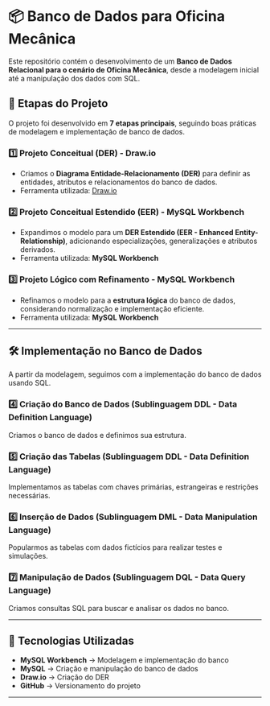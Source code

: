 # 📦 Banco de Dados para Oficina Mecânica

Este repositório contém o desenvolvimento de um **Banco de Dados Relacional para o cenário de Oficina Mecânica**, desde a modelagem inicial até a manipulação dos dados com SQL.  

## 📌 Etapas do Projeto  

O projeto foi desenvolvido em **7 etapas principais**, seguindo boas práticas de modelagem e implementação de banco de dados.  

### **1️⃣ Projeto Conceitual (DER) - Draw.io**  
- Criamos o **Diagrama Entidade-Relacionamento (DER)** para definir as entidades, atributos e relacionamentos do banco de dados.  
- Ferramenta utilizada: [Draw.io](https://www.draw.io/)  

### **2️⃣ Projeto Conceitual Estendido (EER) - MySQL Workbench**  
- Expandimos o modelo para um **DER Estendido (EER - Enhanced Entity-Relationship)**, adicionando especializações, generalizações e atributos derivados.  
- Ferramenta utilizada: **MySQL Workbench**  

### **3️⃣ Projeto Lógico com Refinamento - MySQL Workbench**  
- Refinamos o modelo para a **estrutura lógica** do banco de dados, considerando normalização e implementação eficiente.  
- Ferramenta utilizada: **MySQL Workbench**  

---

## 🛠 Implementação no Banco de Dados  

A partir da modelagem, seguimos com a implementação do banco de dados usando SQL.  

### **4️⃣ Criação do Banco de Dados (Sublinguagem DDL - Data Definition Language)**  
Criamos o banco de dados e definimos sua estrutura.  

### **5️⃣ Criação das Tabelas (Sublinguagem DDL - Data Definition Language)**  
Implementamos as tabelas com chaves primárias, estrangeiras e restrições necessárias.  

### **6️⃣ Inserção de Dados (Sublinguagem DML - Data Manipulation Language)**  
Popularmos as tabelas com dados fictícios para realizar testes e simulações.  

### **7️⃣ Manipulação de Dados (Sublinguagem DQL - Data Query Language)**  
Criamos consultas SQL para buscar e analisar os dados no banco.  

---

## 🚀 Tecnologias Utilizadas  
- **MySQL Workbench** → Modelagem e implementação do banco  
- **MySQL** → Criação e manipulação do banco de dados  
- **Draw.io** → Criação do DER  
- **GitHub** → Versionamento do projeto  

---
